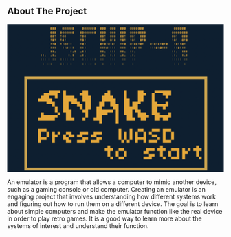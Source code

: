 <!-- ABOUT THE PROJECT -->
## About The Project

<a href="https://vikimark.github.io/JSChip8/">
    <img align="center" src="img/about.png" alt="about">
  </a>

An emulator is a program that allows a computer to mimic another device, such as a gaming console or old computer. Creating an emulator is an engaging project that involves understanding how different systems work and figuring out how to run them on a different device. The goal is to learn about simple computers and make the emulator function like the real device in order to play retro games. It is a good way to learn more about the systems of interest and understand their function.